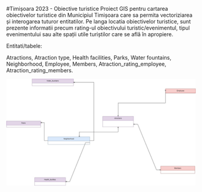 #Timișoara 2023 - Obiective turistice
Proiect GIS pentru cartarea obiectivelor turistice din Municipiul Timișoara care sa permita vectoriziarea și interogarea tuturor entitatilor. Pe langa locatia obiectivelor turistice, sunt prezente informatii precum rating-ul obiectivului turistic/evenimentul, tipul evenimentului sau alte spații utile turiștilor care se află în apropiere.

Entitati/tabele:

Atractions,
Atraction type,
Health facilities,
Parks,
Water fountains,
Neighborhood,
Employee,
Members,
Atraction_rating_employee,
Atraction_rating_members.

![alt text](https://github.com/RalucaDB/RalucaB_DB_project/blob/main/Model%20abstract.jpg)
